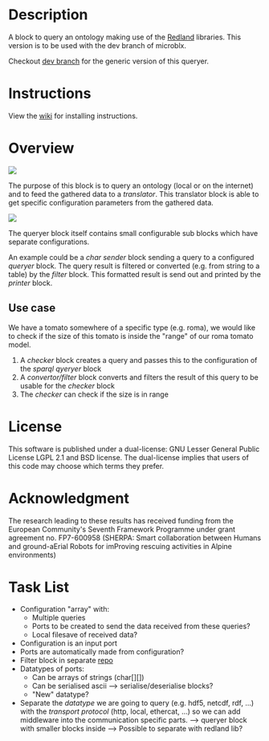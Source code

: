 Description
===========

A block to query an ontology making use of the [Redland] libraries.
This version is to be used with the dev branch of microblx.

Checkout [dev branch] for the generic version of this queryer.

Instructions
============

View the [wiki] for installing instructions.

Overview
========

![][ontology_schema]

The purpose of this block is to query an ontology (local or on the internet) and to feed the gathered data to a _translator_.
This translator block is able to get specific configuration parameters from the gathered data.

![][queryer_composite]

The queryer block itself contains small configurable sub blocks which have separate configurations.

An example could be a _char sender_ block sending a query to a configured _queryer_ block.
The query result is filtered or converted (e.g. from string to a table) by the _filter_ block.
This formatted result is send out and printed by the _printer_ block.

Use case
--------

We have a tomato somewhere of a specific type (e.g. roma), we would like to check if the size of this tomato is inside the "range" of our roma tomato model.

1. A _checker_ block creates a query and passes this to the configuration of the _sparql qyeryer_ block
2. A _convertor/filter_ block converts and filters the result of this query to be usable for the _checker_ block
3. The _checker_ can check if the size is in range

License
=======

This software is published under a dual-license: GNU Lesser General Public License LGPL 2.1 and BSD license. The dual-license implies that users of this code may choose which terms they prefer.

Acknowledgment
==============

The research leading to these results has received funding from the 
European Community's Seventh Framework Programme under grant 
agreement no. FP7-600958 (SHERPA: Smart collaboration between Humans and
ground-aErial Robots for imProving rescuing activities in Alpine
environments)

Task List
=========

- Configuration "array" with:
	- Multiple queries
	- Ports to be created to send the data received from these queries?
	- Local filesave of received data?
- Configuration is an input port
- Ports are automatically made from configuration?
- Filter block in separate [repo]
- Datatypes of ports:
	- Can be arrays of strings (char[][])
	- Can be serialised ascii --> serialise/deserialise blocks?
	- "New" datatype?
- Separate the _datatype_ we are going to query (e.g. hdf5, netcdf, rdf, ...) with the _transport protocol_ (http, local, ethercat, ...) so we can add middleware into the communication specific parts. --> queryer block with smaller blocks inside --> Possible to separate with redland lib?

[Redland]: http://www.librdf.org
[dev branch]: https://github.com/ejans/sparql_querying/tree/dev
[wiki]: https://www.github.com/ejans/sparql_querying/wiki
[ontology_schema]: figs/Ontology_Schema.png?raw=true
[queryer_composite]: figs/Queryer_Composite.png?raw=true
[repo]: https://www.github.com/ejans/filtering
